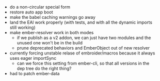  - do a non-circular special form
 - restore auto app boot  
 - make the babel caching warnings go away
 - land the EAI work properly (with tests, and with all the dynamic imports still working)
 - make ember-resolver work in both modes
   - if we publish as a v2 addon, we can just have two modules and the unused one won't be in the build
   - prune deprecated behaviors and EmberObject out of new resolver
 - currently forcing unstable relase of embroider/macros because it always uses eager importSync
   - can we force this setting from ember-cli, so that all versions in the dep tree do the right thing?
 - had to patch ember-data 